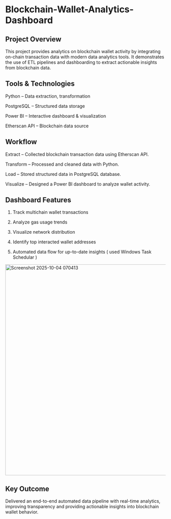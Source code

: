 # Blockchain-Wallet-Analytics-Dashboard
## Project Overview 

This project provides analytics on blockchain wallet activity by integrating on-chain transaction data with modern data analytics tools. It demonstrates the use of ETL pipelines and dashboarding to extract actionable insights from blockchain data.

## Tools & Technologies 

Python – Data extraction, transformation

PostgreSQL – Structured data storage

Power BI – Interactive dashboard & visualization

Etherscan API – Blockchain data source

## Workflow

Extract – Collected blockchain transaction data using Etherscan API.

Transform – Processed and cleaned data with Python.

Load – Stored structured data in PostgreSQL database.

Visualize – Designed a Power BI dashboard to analyze wallet activity.

## Dashboard Features

1) Track multichain wallet transactions

2) Analyze gas usage trends

3) Visualize network distribution

4) Identify top interacted wallet addresses

5) Automated data flow for up-to-date insights ( used Windows Task Schedular )

<img width="1177" height="660" alt="Screenshot 2025-10-04 070413" src="https://github.com/user-attachments/assets/c50757a8-eaa8-4b08-bd2e-b076dfb8731f" />

## Key Outcome

Delivered an end-to-end automated data pipeline with real-time analytics, improving transparency and providing actionable insights into blockchain wallet behavior.

